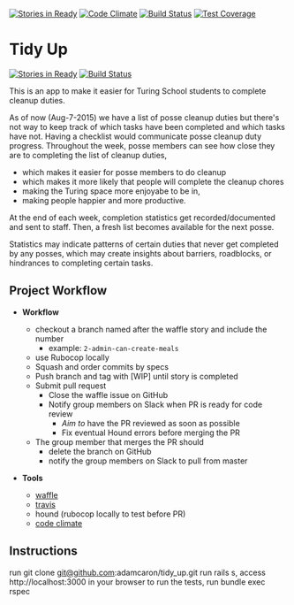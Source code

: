[![Stories in Ready](https://badge.waffle.io/adamcaron/tidy_up.svg?label=ready&title=Ready)](https://waffle.io/adamcaron/tidy_up) [![Code Climate](https://codeclimate.com/github/adamcaron/tidy_up/badges/gpa.svg)](https://codeclimate.com/github/adamcaron/tidy_up) [![Build Status](https://travis-ci.org/adamcaron/tidy_up.svg)](https://travis-ci.org/adamcaron/tidy_up) [![Test Coverage](https://codeclimate.com/github/adamcaron/tidy_up/badges/coverage.svg)](https://codeclimate.com/github/adamcaron/tidy_up/coverage)

# Tidy Up

[![Stories in Ready](https://badge.waffle.io/adamcaron/tidy_up.svg?label=ready&title=Ready)](http://waffle.io/adamcaron/tidy_up) [![Build Status](https://travis-ci.org/adamcaron/tidy_up.svg)](https://travis-ci.org/applegrain/dinners_ready)

This is an app to make it easier for Turing School students to complete cleanup duties.

As of now (Aug-7-2015) we have a list of posse cleanup duties but there's not way to keep track of which tasks have been completed and which tasks have not. Having a checklist would communicate posse cleanup duty progress. Throughout the week, posse members can see how close they are to completing the list of cleanup duties,
 - which makes it easier for posse members to do cleanup
 - which makes it more likely that people will complete the cleanup chores
 - making the Turing space more enjoyabe to be in,
 - making people happier and more productive.

At the end of each week, completion statistics get recorded/documented and sent to staff. Then, a fresh list becomes available for the next posse.

Statistics may indicate patterns of certain duties that never get completed by any posses, which may create insights about barriers, roadblocks, or hindrances to completing certain tasks.

## Project Workflow

- **Workflow**
  - checkout a branch named after the waffle story and include the number
    - example: `2-admin-can-create-meals`
  - use Rubocop locally
  - Squash and order commits by specs
  - Push branch and tag with [WIP] until story is completed
  - Submit pull request
    - Close the waffle issue on GitHub
    - Notify group members on Slack when PR is ready for code review
      - *Aim to* have the PR reviewed as soon as possible
      - Fix eventual Hound errors before merging the PR
  - The group member that merges the PR should
    - delete the branch on GitHub
    - notify the group members on Slack to pull from master

- **Tools**
  - [waffle](https://waffle.io/adamcaron/tidy_up)
  - [travis](https://travis-ci.org/adamcaron/tidy_up/)
  - hound (rubocop locally to test before PR)
  - [code climate](https://travis-ci.org/adamcaron/tidy_up/)

## Instructions

run git clone git@github.com:adamcaron/tidy_up.git
run rails s, access http://localhost:3000 in your browser
to run the tests, run bundle exec rspec
